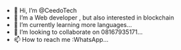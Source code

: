 - 👋 Hi, I’m @CeedoTech
- 👀 I’m a Web developer , but also interested in blockchain
- 🌱 I’m currently learning more languages...
- 💞️ I’m looking to collaborate on 08167935171...
- 📫 How to reach me :WhatsApp...

<!---
CeedoTech/CeedoTech is a ✨ special ✨ repository because its `README.md` (this file) appears on your GitHub profile.
You can click the Preview link to take a look at your changes.
--->
